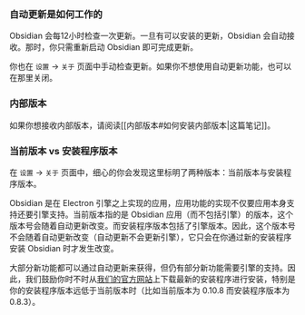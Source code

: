 ### 自动更新是如何工作的

Obsidian 会每12小时检查一次更新。一旦有可以安装的更新，Obsidian 会自动接收。那时，你只需重新启动 Obsidian 即可完成更新。

你也在 `设置` -> `关于` 页面中手动检查更新。如果你不想使用自动更新功能，也可以在那里关闭。

### 内部版本

如果你想接收内部版本，请阅读[[内部版本#如何安装内部版本|这篇笔记]]。

### 当前版本 vs 安装程序版本

在 `设置` -> `关于` 页面中，细心的你会发现这里标明了两种版本：当前版本与安装程序版本。

Obsidian 是在 Electron 引擎之上实现的应用，应用功能的实现不仅要应用本身支持还要引擎支持。当前版本指的是 Obsidian 应用（而不包括引擎）的版本，这个版本号会随着自动更新改变。而安装程序版本包括了引擎版本。因此，这个版本号不会随着自动更新改变（自动更新不会更新引擎），它只会在你通过新的安装程序安装 Obsidian 时才发生改变。

大部分新功能都可以通过自动更新来获得，但仍有部分新功能需要引擎的支持。因此，我们鼓励你时不时从[我们的官方网站](https://obsidian.md)上下载最新的安装程序进行安装，特别是你的安装程序版本远低于当前版本时（比如当前版本为 0.10.8 而安装程序版本为 0.8.3）。
